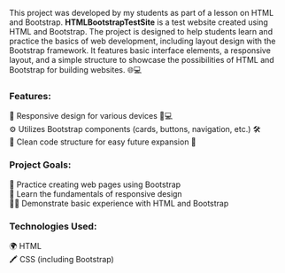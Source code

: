 This project was developed by my students as part of a lesson on HTML and Bootstrap. **HTMLBootstrapTestSite** is a test website created using HTML and Bootstrap. The project is designed to help students learn and practice the basics of web development, including layout design with the Bootstrap framework. It features basic interface elements, a responsive layout, and a simple structure to showcase the possibilities of HTML and Bootstrap for building websites. 🌐💻

### Features:
🌟 Responsive design for various devices 📱💻  
⚙️ Utilizes Bootstrap components (cards, buttons, navigation, etc.) 🛠️  
🧹 Clean code structure for easy future expansion 🔧  

### Project Goals:
🚀 Practice creating web pages using Bootstrap  
📏 Learn the fundamentals of responsive design  
👨‍💻 Demonstrate basic experience with HTML and Bootstrap  

### Technologies Used:
🌍 HTML  
🖍️ CSS (including Bootstrap)
